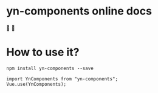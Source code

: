 # yn-components online docs
:tada: :100:

# How to use it?
```shell
npm install yn-components --save

import YnComponents from "yn-components";
Vue.use(YnComponents);
```


